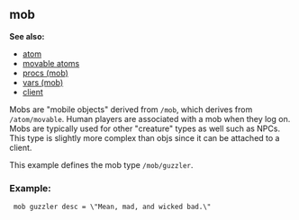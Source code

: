 ## mob
**See also:**
+   [atom](/ref/atom.md) 
+   [movable atoms](/ref/atom/movable.md) 
+   [procs (mob)](/ref/mob/proc.md) 
+   [vars (mob)](/ref/mob/var.md) 
+   [client](/ref/client.md) 

Mobs are \"mobile objects\" derived from `/mob`, which derives
from `/atom/movable`. Human players are associated with a mob when they
log on. Mobs are typically used for other \"creature\" types as well
such as NPCs. This type is slightly more complex than objs since it can
be attached to a client. 

This example defines the mob type
`/mob/guzzler`.
### Example:

```
 mob guzzler desc = \"Mean, mad, and wicked bad.\" 
```
